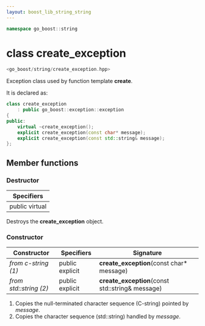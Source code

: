 ```yaml
---
layout: boost_lib_string_string
---
```


```c++
namespace go_boost::string
```

# class create_exception

```c++
<go_boost/string/create_exception.hpp>
```

Exception class used by function template **create**.

It is declared as:

```c++
class create_exception
    : public go_boost::exception::exception
{
public:
    virtual ~create_exception();
    explicit create_exception(const char* message);
    explicit create_exception(const std::string& message);
};
```

## Member functions

### Destructor

Specifiers |
-|
public virtual |

Destroys the **create_exception** object.

### Constructor

Constructor | Specifiers | Signature
-|-|-
*from c-string (1)* | public explicit | **create_exception**(const char\* message)
*from std\::string (2)* | public explicit | **create_exception**(const std\::string& message)

1. Copies the null-terminated character sequence (C-string) pointed by *message*.
2. Copies the character sequence (std\::string) handled by *message*.
